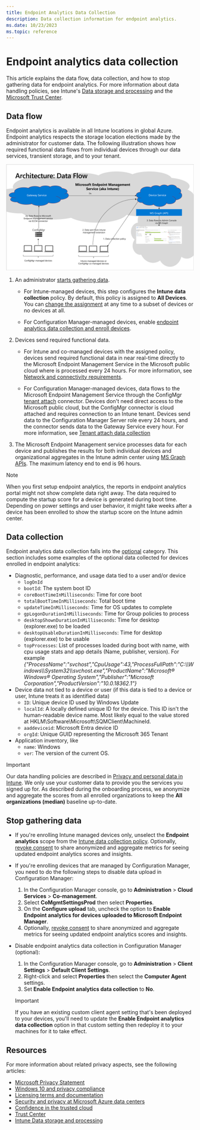 ```yaml
---
title: Endpoint Analytics Data Collection
description: Data collection information for endpoint analytics.
ms.date: 10/23/2023
ms.topic: reference
---
```


# Endpoint analytics data collection

This article explains the data flow, data collection, and how to stop gathering data for endpoint analytics. For more information about data handling policies, see Intune's [Data storage and processing](../intune-service/protect/privacy-data-store-process.md) and the [Microsoft Trust Center](https://www.microsoft.com/trust-center/privacy/data-location).

## Data flow

Endpoint analytics is available in all Intune locations in global Azure. Endpoint analytics respects the storage location elections made by the administrator for customer data. The following illustration shows how required functional data flows from individual devices through our data services, transient storage, and to your tenant.

[![User experience data flow diagram](media/endpoint-analytics-dataflow.png)](media/endpoint-analytics-dataflow.png#lightbox)

1. An administrator [starts gathering data](configure.md).

    - For Intune-managed devices, this step configures the **Intune data collection** policy. By default, this policy is assigned to **All Devices**. You can [change the assignment](configure.md#change-the-assignment-of-the-intune-data-collection-policy) at any time to a subset of devices or no devices at all.

    - For Configuration Manager-managed devices, enable [endpoint analytics data collection and enroll devices](configure.md?pivots=cm).

1. Devices send required functional data.

    - For Intune and co-managed devices with the assigned policy, devices send required functional data in near real-time directly to the Microsoft Endpoint Management Service in the Microsoft public cloud where is processed every 24 hours. For more information, see [Network and connectivity requirements](index.md#-network-and-connectivity-requirements).

    - For Configuration Manager-managed devices, data flows to the Microsoft Endpoint Management Service through the ConfigMgr [tenant attach](../configmgr/tenant-attach/device-sync-actions.md) connector. Devices don't need direct access to the Microsoft public cloud, but the ConfigMgr connector is cloud attached and requires connection to an Intune tenant. Devices send data to the Configuration Manager Server role every 24 hours, and the connector sends data to the Gateway Service every hour. For more information, see [Tenant attach data collection](../configmgr/tenant-attach/data-collection.md)

1. The Microsoft Endpoint Management service processes data for each device and publishes the results for both individual devices and organizational aggregates in the Intune admin center using [MS Graph APIs](/graph/api/resources/intune-device-mgt-conceptual?view=graph-rest-beta&preserve-view=true). The maximum latency end to end is 96 hours.

> [!NOTE]
> When you first setup endpoint analytics, the reports in endpoint analytics portal might not show complete data right away. The data required to compute the startup score for a device is generated during boot time. Depending on power settings and user behavior, it might take weeks after a device has been enrolled to show the startup score on the Intune admin center.

## Data collection

Endpoint analytics data collection falls into the [optional](../intune-service/protect/privacy-data-collect.md#optional-data) category. This section includes some examples of the optional data collected for devices enrolled in endpoint analytics:

- Diagnostic, performance, and usage data tied to a user and/or device
  - `logOnId`
  - `bootId`: The system boot ID
  - `coreBootTimeInMilliseconds`: Time for core boot
  - `totalBootTimeInMilliseconds`: Total boot time
  - `updateTimeInMilliseconds`: Time for OS updates to complete
  - `gpLogonDurationInMilliseconds`: Time for Group policies to process
  - `desktopShownDurationInMilliseconds`: Time for desktop (explorer.exe) to be loaded
  - `desktopUsableDurationInMilliseconds`: Time for desktop (explorer.exe) to be usable
  - `topProcesses`: List of processes loaded during boot with name, with cpu usage stats and app details (Name, publisher, version). For example *{\"ProcessName\":\"svchost\",\"CpuUsage\":43,\"ProcessFullPath\":\"C:\\\\Windows\\\\System32\\\\svchost.exe\",\"ProductName\":\"Microsoft&reg; Windows&reg; Operating System\",\"Publisher\":\"Microsoft Corporation\",\"ProductVersion\":\"10.0.18362.1\"}*
- Device data not tied to a device or user (if this data is tied to a device or user, Intune treats it as identified data)
  - `ID`: Unique device ID used by Windows Update
  - `localId`: A locally defined unique ID for the device. This ID isn't the human-readable device name.
  Most likely equal to the value stored at HKLM\Software\Microsoft\SQMClient\MachineId.
  - `aaddeviceid`: Microsoft Entra device ID
  - `orgId`: Unique GUID representing the Microsoft 365 Tenant
- Application inventory, like
  - `name`: Windows
  - `ver`: The version of the current OS.

> [!IMPORTANT]
> Our data handling policies are described in [Privacy and personal data in Intune](../intune-service/protect/privacy-personal-data.md). We only use your customer data to provide you the services you signed up for. As described during the onboarding process, we anonymize and aggregate the scores from all enrolled organizations to keep the **All organizations (median)** baseline up-to-date.

## Stop gathering data

- If you're enrolling Intune managed devices only, unselect the **Endpoint analytics** scope from  the [Intune data collection policy](configure.md#change-the-assignment-of-the-intune-data-collection-policy). Optionally, [revoke consent](configure.md#consent-to-share-data) to share anonymized and aggregate metrics for seeing updated endpoint analytics scores and insights.

- If you're enrolling devices that are managed by Configuration Manager, you need to do the following steps to disable data upload in Configuration Manager:

   1. In the Configuration Manager console, go to **Administration** > **Cloud Services** > **Co-management**.
   1. Select **CoMgmtSettingsProd** then select **Properties**.
   1. On the **Configure upload** tab, uncheck the option to **Enable Endpoint analytics for devices uploaded to Microsoft Endpoint Manager**.
   1. Optionally, [revoke consent](configure.md#consent-to-share-data) to share anonymized and aggregate metrics for seeing updated endpoint analytics scores and insights.

- Disable endpoint analytics data collection in Configuration Manager (optional):

   1. In the Configuration Manager console, go to **Administration** > **Client Settings** > **Default Client Settings**.
   1. Right-click and select **Properties** then select the **Computer Agent** settings.
   1. Set **Enable Endpoint analytics data collection** to **No**.
  > [!Important]
  > If you have an existing custom client agent setting that's been deployed to your devices, you'll need to update the **Enable Endpoint analytics data collection** option in that custom setting then redeploy it to your machines for it to take effect.

## Resources

For more information about related privacy aspects, see the following articles:

- [Microsoft Privacy Statement](https://go.microsoft.com/fwlink/?LinkId=521839)
- [Windows 10 and privacy compliance](/windows/privacy/windows-10-and-privacy-compliance)
- [Licensing terms and documentation](https://www.microsoft.com/licensing/terms)
- [Security and privacy at Microsoft Azure data centers](https://azure.microsoft.com/global-infrastructure/)
- [Confidence in the trusted cloud](https://azure.microsoft.com/overview/trusted-cloud/)
- [Trust Center](https://www.microsoft.com/trustcenter)
- [Intune Data storage and processing](../intune-service/protect/privacy-data-store-process.md)
